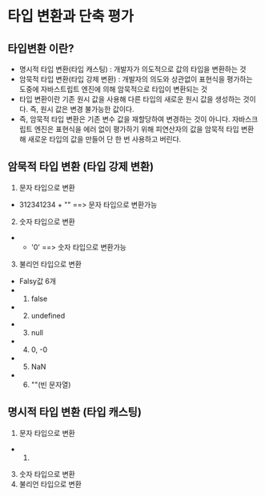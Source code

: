 # 타입 변환과 단축 평가

## 타입변환 이란?

- 명시적 타입 변환(타입 캐스팅) : 개발자가 의도적으로 값의 타입을 변환하는 것
- 암묵적 타입 변환(타입 강제 변환) : 개발자의 의도와 상관없이 표현식을 평가하는 도중에 자바스트립트 엔진에 의해 암묵적으로 타입이 변환되는 것
- 타입 변환이란 기존 원시 값을 사용해 다른 타입의 새로운 원시 값을 생성하는 것이다. 즉, 원시 값은 변경 불가능한 값이다.
- 즉, 암묵적 타입 변환은 기존 변수 값을 재할당하여 변경하는 것이 아니다. 자바스크립트 엔진은 표현식을 에러 없이 평가하기 위해 피연산자의 값을 암묵적 타입 변환해 새로운 타입의 값을 만들어 단 한 번 사용하고 버린다.


## 암묵적 타입 변환 (타입 강제 변환) 

1. 문자 타입으로 변환

-  312341234 + "" ==> 문자 타입으로 변환가능

2. 숫자 타입으로 변환

- + '0' ==> 숫자 타입으로 변환가능

3. 불리언 타입으로 변환 

- Falsy값 6개 
- 1. false
- 2. undefined
- 3. null
- 4. 0, -0
- 5. NaN
- 6. ""(빈 문자열)


## 명시적 타입 변환 (타입 캐스팅)

1. 문자 타입으로 변환

- 1. 
3. 숫자 타입으로 변환 
4. 불리언 타입으로 변환 
